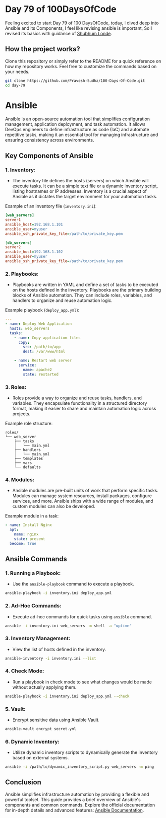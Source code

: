 # Day 79 of 100DaysOfCode

Feeling excited to start Day 79 of 100 DaysOfCode, today, I dived deep into Ansible and its Components, I feel like revising ansible is important, So I revised its basics with guidance of [Shubhum Londe](https://youtu.be/SGB7EdiP39E?si=aAqkB3szKPGDgCHP).

## How the project works?

Clone this repository or simply refer to the README for a quick reference on how my repository works. Feel free to customize the commands based on your needs.

```bash
git clone https://github.com/Pravesh-Sudha/100-Days-Of-Code.git
cd day-79
```

# Ansible 

Ansible is an open-source automation tool that simplifies configuration management, application deployment, and task automation. It allows DevOps engineers to define infrastructure as code (IaC) and automate repetitive tasks, making it an essential tool for managing infrastructure and ensuring consistency across environments.

## Key Components of Ansible

### 1. **Inventory:**
   - The inventory file defines the hosts (servers) on which Ansible will execute tasks. It can be a simple text file or a dynamic inventory script, listing hostnames or IP addresses. Inventory is a crucial aspect of Ansible as it dictates the target environment for your automation tasks.

   Example of an inventory file (`inventory.ini`):
   ```ini
   [web_servers]
   server1 
   ansible_host=192.168.1.101 
   ansible_user=myuser
   ansible_ssh_private_key_file=/path/to/private_key.pem

   [db_servers]
   server2
   ansible_host=192.168.1.102 
   ansible_user=myuser 
   ansible_ssh_private_key_file=/path/to/private_key.pem
   ```

### 2. **Playbooks:**
   - Playbooks are written in YAML and define a set of tasks to be executed on the hosts defined in the inventory. Playbooks are the primary building blocks of Ansible automation. They can include roles, variables, and handlers to organize and reuse automation logic.

   Example playbook (`deploy_app.yml`):
   ```yaml
   ---
   - name: Deploy Web Application
     hosts: web_servers
     tasks:
       - name: Copy application files
         copy:
           src: /path/to/app
           dest: /var/www/html

       - name: Restart web server
         service:
           name: apache2
           state: restarted
   ```

### 3. **Roles:**
   - Roles provide a way to organize and reuse tasks, handlers, and variables. They encapsulate functionality in a structured directory format, making it easier to share and maintain automation logic across projects.

   Example role structure:
   ```
   roles/
   └── web_server
       ├── tasks
       │   └── main.yml
       ├── handlers
       │   └── main.yml
       ├── templates
       ├── vars
       └── defaults
   ```

### 4. **Modules:**
   - Ansible modules are pre-built units of work that perform specific tasks. Modules can manage system resources, install packages, configure services, and more. Ansible ships with a wide range of modules, and custom modules can also be developed.

   Example module in a task:
   ```yaml
   - name: Install Nginx
     apt:
       name: nginx
       state: present
     become: true
   ```

## Ansible Commands

### 1. **Running a Playbook:**
   - Use the `ansible-playbook` command to execute a playbook.
   ```bash
   ansible-playbook -i inventory.ini deploy_app.yml
   ```

### 2. **Ad-Hoc Commands:**
   - Execute ad-hoc commands for quick tasks using `ansible` command.
   ```bash
   ansible -i inventory.ini web_servers -m shell -a "uptime"
   ```

### 3. **Inventory Management:**
   - View the list of hosts defined in the inventory.
   ```bash
   ansible-inventory -i inventory.ini --list
   ```

### 4. **Check Mode:**
   - Run a playbook in check mode to see what changes would be made without actually applying them.
   ```bash
   ansible-playbook -i inventory.ini deploy_app.yml --check
   ```

### 5. **Vault:**
   - Encrypt sensitive data using Ansible Vault.
   ```bash
   ansible-vault encrypt secret.yml
   ```

### 6. **Dynamic Inventory:**
   - Utilize dynamic inventory scripts to dynamically generate the inventory based on external systems.
   ```bash
   ansible -i /path/to/dynamic_inventory_script.py web_servers -m ping
   ```

## Conclusion

Ansible simplifies infrastructure automation by providing a flexible and powerful toolset. This guide provides a brief overview of Ansible's components and common commands. Explore the official documentation for in-depth details and advanced features: [Ansible Documentation](https://docs.ansible.com/).